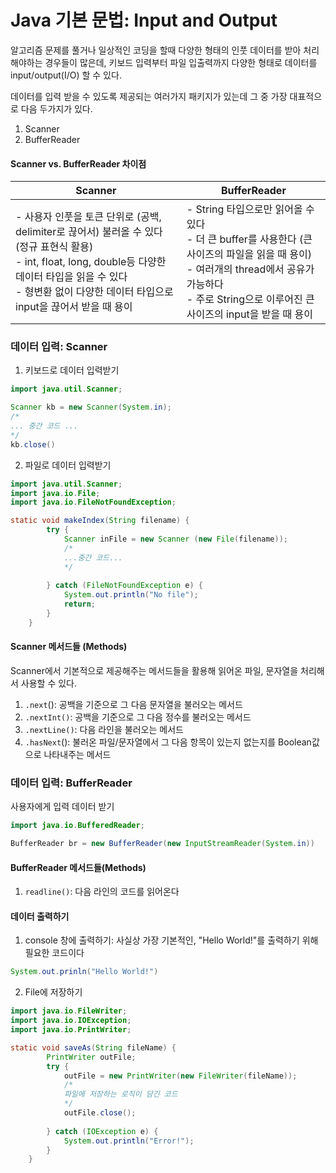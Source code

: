 # Java 기본 문법: Input and Output

알고리즘 문제를 풀거나 일상적인 코딩을 할때 다양한 형태의 인풋 데이터를 받아 처리해야하는 경우들이 많은데, 키보드 입력부터 파일 입출력까지 다양한 형태로 데이터를 input/output(I/O) 할 수 있다.

데이터를 입력 받을 수 있도록 제공되는 여러가지 패키지가 있는데 그 중 가장 대표적으로 다음 두가지가 있다.

1. Scanner
2. BufferReader

#### Scanner vs. BufferReader 차이점

| Scanner                                                      | BufferReader                                                 |
| ------------------------------------------------------------ | ------------------------------------------------------------ |
| - 사용자 인풋을 토큰 단위로 (공백, delimiter로 끊어서) 불러올 수 있다 (정규 표현식 활용)<br />- int, float, long, double등 다양한 데이터 타입을 읽을 수 있다<br />- 형변환 없이 다양한 데이터 타입으로 input을 끊어서 받을 때 용이 | - String 타입으로만 읽어올 수 있다<br />- 더 큰 buffer를 사용한다 (큰 사이즈의 파일을 읽을 때 용이)<br />- 여러개의 thread에서 공유가 가능하다 <br />- 주로 String으로 이루어진 큰 사이즈의 input을 받을 때 용이 |





### 데이터 입력: Scanner

1. 키보드로 데이터 입력받기

```java
import java.util.Scanner;

Scanner kb = new Scanner(System.in);
/*
... 중간 코드 ...
*/
kb.close()
```



2. 파일로 데이터 입력받기

```java
import java.util.Scanner;
import java.io.File;
import java.io.FileNotFoundException;

static void makeIndex(String filename) {
		try {
			Scanner inFile = new Scanner (new File(filename));
			/*
			...중간 코드...
			*/
			
		} catch (FileNotFoundException e) {
			System.out.println("No file");
			return;
		}
	}
```



#### Scanner 메서드들 (Methods)

Scanner에서 기본적으로 제공해주는 메서드들을 활용해 읽어온 파일, 문자열을 처리해서 사용할 수 있다.

1. `.next`(): 공백을 기준으로 그 다음 문자열을 불러오는 메서드
2. `.nextInt()`: 공백을 기준으로 그 다음 정수를 불러오는 메서드
3. `.nextLine()`: 다음 라인을 불러오는 메서드
4. `.hasNext`(): 불러온 파일/문자열에서 그 다음 항목이 있는지 없는지를 Boolean값으로 나타내주는 메서드



### 데이터 입력: BufferReader

사용자에게 입력 데이터 받기

```java
import java.io.BufferedReader;

BufferReader br = new BufferReader(new InputStreamReader(System.in))
```



#### BufferReader 메서드들(Methods)

1. `readline()`: 다음 라인의 코드를 읽어온다

#### 

#### 데이터 출력하기

1. console 창에 출력하기: 사실상 가장 기본적인, "Hello World!"를 출력하기 위해 필요한 코드이다

```java
System.out.prinln("Hello World!")
```

2. File에 저장하기

```java
import java.io.FileWriter;
import java.io.IOException;
import java.io.PrintWriter;

static void saveAs(String fileName) {
		PrintWriter outFile;
		try {
			outFile = new PrintWriter(new FileWriter(fileName));
			/*
			파일에 저장하는 로직이 담긴 코드
			*/
			outFile.close();
			
		} catch (IOException e) {
			System.out.println("Error!");
		}
	}
```


